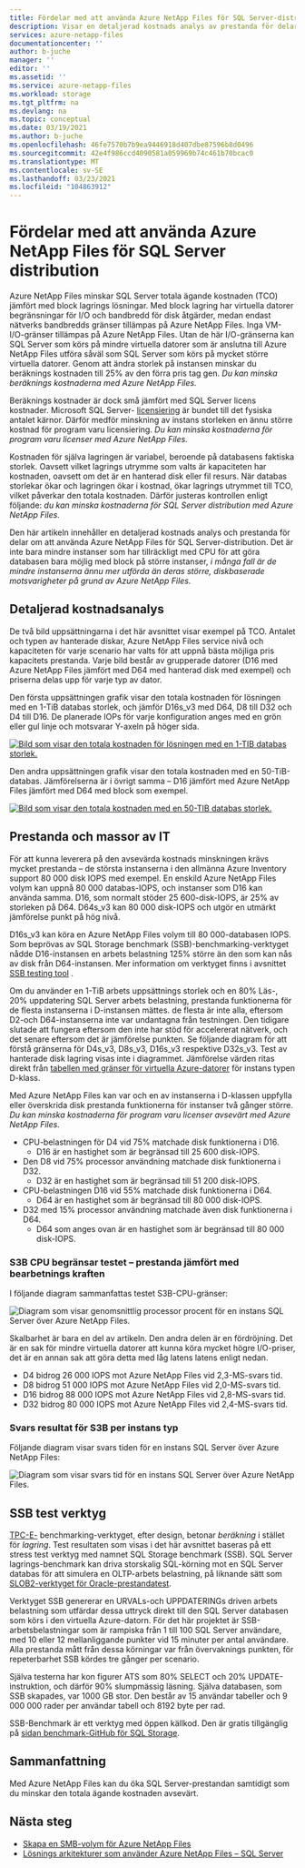 ```yaml
---
title: Fördelar med att använda Azure NetApp Files för SQL Server-distribution | Microsoft Docs
description: Visar en detaljerad kostnads analys av prestanda för delar om att använda Azure NetApp Files för SQL Server-distribution.
services: azure-netapp-files
documentationcenter: ''
author: b-juche
manager: ''
editor: ''
ms.assetid: ''
ms.service: azure-netapp-files
ms.workload: storage
ms.tgt_pltfrm: na
ms.devlang: na
ms.topic: conceptual
ms.date: 03/19/2021
ms.author: b-juche
ms.openlocfilehash: 46fe7570b7b9ea9446918d407dbe87596b8d0496
ms.sourcegitcommit: 42e4f986ccd4090581a059969b74c461b70bcac0
ms.translationtype: MT
ms.contentlocale: sv-SE
ms.lasthandoff: 03/23/2021
ms.locfileid: "104863912"
---
```

#  <a name="benefits-of-using-azure-netapp-files-for-sql-server-deployment"></a>Fördelar med att använda Azure NetApp Files för SQL Server distribution

Azure NetApp Files minskar SQL Server totala ägande kostnaden (TCO) jämfört med block lagrings lösningar.  Med block lagring har virtuella datorer begränsningar för I/O och bandbredd för disk åtgärder, medan endast nätverks bandbredds gränser tillämpas på Azure NetApp Files.  Inga VM-I/O-gränser tillämpas på Azure NetApp Files. Utan de här I/O-gränserna kan SQL Server som körs på mindre virtuella datorer som är anslutna till Azure NetApp Files utföra såväl som SQL Server som körs på mycket större virtuella datorer. Genom att ändra storlek på instansen minskar du beräknings kostnaden till 25% av den förra pris tag gen.  *Du kan minska beräknings kostnaderna med Azure NetApp Files.*  

Beräknings kostnader är dock små jämfört med SQL Server licens kostnader.  Microsoft SQL Server- [licensiering](https://download.microsoft.com/download/B/C/0/BC0B2EA7-D99D-42FB-9439-2C56880CAFF4/SQL_Server_2017_Licensing_Datasheet.pdf) är bundet till det fysiska antalet kärnor. Därför medför minskning av instans storleken en ännu större kostnad för program varu licensiering. *Du kan minska kostnaderna för program varu licenser med Azure NetApp Files.*

Kostnaden för själva lagringen är variabel, beroende på databasens faktiska storlek. Oavsett vilket lagrings utrymme som valts är kapaciteten har kostnaden, oavsett om det är en hanterad disk eller fil resurs.  När databas storlekar ökar och lagringen ökar i kostnad, ökar lagrings utrymmet till TCO, vilket påverkar den totala kostnaden.  Därför justeras kontrollen enligt följande: *du kan minska kostnaderna för SQL Server distribution med Azure NetApp Files.* 

Den här artikeln innehåller en detaljerad kostnads analys och prestanda för delar om att använda Azure NetApp Files för SQL Server-distribution. Det är inte bara mindre instanser som har tillräckligt med CPU för att göra databasen bara möjlig med block på större instanser, *i många fall är de mindre instanserna ännu mer utförda än deras större, diskbaserade motsvarigheter på grund av Azure NetApp Files.* 

## <a name="detailed-cost-analysis"></a>Detaljerad kostnadsanalys 

De två bild uppsättningarna i det här avsnittet visar exempel på TCO.  Antalet och typen av hanterade diskar, Azure NetApp Files service nivå och kapaciteten för varje scenario har valts för att uppnå bästa möjliga pris kapacitets prestanda.  Varje bild består av grupperade datorer (D16 med Azure NetApp Files jämfört med D64 med hanterad disk med exempel) och priserna delas upp för varje typ av dator.  

Den första uppsättningen grafik visar den totala kostnaden för lösningen med en 1-TiB databas storlek, och jämför D16s_v3 med D64, D8 till D32 och D4 till D16. De planerade IOPs för varje konfiguration anges med en grön eller gul linje och motsvarar Y-axeln på höger sida.

[![Bild som visar den totala kostnaden för lösningen med en 1-TIB databas storlek. ](../media/azure-netapp-files/solution-sql-server-cost-1-tib.png)](../media/azure-netapp-files/solution-sql-server-cost-1-tib.png#lightbox)


Den andra uppsättningen grafik visar den totala kostnaden med en 50-TiB-databas. Jämförelserna är i övrigt samma – D16 jämfört med Azure NetApp Files jämfört med D64 med block som exempel. 

[![Bild som visar den totala kostnaden med en 50-TIB databas storlek. ](../media/azure-netapp-files/solution-sql-server-cost-50-tib.png)](../media/azure-netapp-files/solution-sql-server-cost-50-tib.png#lightbox)
 
## <a name="performance-and-lots-of-it"></a>Prestanda och massor av IT  

För att kunna leverera på den avsevärda kostnads minskningen krävs mycket prestanda – de största instanserna i den allmänna Azure Inventory support 80 000 disk IOPS med exempel. En enskild Azure NetApp Files volym kan uppnå 80 000 databas-IOPS, och instanser som D16 kan använda samma. D16, som normalt stöder 25 600-disk-IOPS, är 25% av storleken på D64.  D64s_v3 kan 80 000 disk-IOPS och utgör en utmärkt jämförelse punkt på hög nivå.

D16s_v3 kan köra en Azure NetApp Files volym till 80 000-databasen IOPS. Som beprövas av SQL Storage benchmark (SSB)-benchmarking-verktyget nådde D16-instansen en arbets belastning 125% större än den som kan nås av disk från D64-instansen.  Mer information om verktyget finns i avsnittet [SSB testing tool](#ssb-testing-tool) .

Om du använder en 1-TiB arbets uppsättnings storlek och en 80% Läs-, 20% uppdatering SQL Server arbets belastning, prestanda funktionerna för de flesta instanserna i D-instansen mättes. de flesta är inte alla, eftersom D2-och D64-instanserna inte var undantagna från testningen. Den tidigare slutade att fungera eftersom den inte har stöd för accelererat nätverk, och det senare eftersom det är jämförelse punkten. Se följande diagram för att förstå gränserna för D4s_v3, D8s_v3, D16s_v3 respektive D32s_v3.  Test av hanterade disk lagring visas inte i diagrammet. Jämförelse värden ritas direkt från [tabellen med gränser för virtuella Azure-datorer](../virtual-machines/dv3-dsv3-series.md) för instans typen D-klass.

Med Azure NetApp Files kan var och en av instanserna i D-klassen uppfylla eller överskrida disk prestanda funktionerna för instanser två gånger större.  *Du kan minska kostnaderna för program varu licenser avsevärt med Azure NetApp Files.*  

* CPU-belastningen för D4 vid 75% matchade disk funktionerna i D16.  
    * D16 är en hastighet som är begränsad till 25 600 disk-IOPS.  
* Den D8 vid 75% processor användning matchade disk funktionerna i D32.  
    * D32 är en hastighet som är begränsad till 51 200 disk-IOPS.  
* CPU-belastningen D16 vid 55% matchade disk funktionerna i D64.  
    * D64 är en hastighet som är begränsad till 80 000 disk-IOPS.  
* D32 med 15% processor användning matchade även disk funktionerna i D64.  
    * D64 som anges ovan är en hastighet som är begränsad till 80 000 disk-IOPS.  

### <a name="s3b-cpu-limits-test--performance-versus-processing-power"></a>S3B CPU begränsar testet – prestanda jämfört med bearbetnings kraften

I följande diagram sammanfattas testet S3B-CPU-gränser:

![Diagram som visar genomsnittlig processor procent för en instans SQL Server över Azure NetApp Files.](../media/azure-netapp-files/solution-sql-server-single-instance-average-cpu.png)

Skalbarhet är bara en del av artikeln. Den andra delen är en fördröjning.  Det är en sak för mindre virtuella datorer att kunna köra mycket högre I/O-priser, det är en annan sak att göra detta med låg latens latens enligt nedan.  

* D4 bidrog 26 000 IOPS mot Azure NetApp Files vid 2,3-MS-svars tid.  
* D8 bidrog 51 000 IOPS mot Azure NetApp Files vid 2,0-MS-svars tid.  
* D16 bidrog 88 000 IOPS mot Azure NetApp Files vid 2,8-MS-svars tid.
* D32 bidrog 80 000 IOPS mot Azure NetApp Files vid 2,4-MS-svars tid.  

### <a name="s3b-per-instance-type-latency-results"></a>Svars resultat för S3B per instans typ

Följande diagram visar svars tiden för en instans SQL Server över Azure NetApp Files:

![Diagram som visar svars tid för en instans SQL Server över Azure NetApp Files.](../media/azure-netapp-files/solution-sql-server-single-instance-latency.png)

## <a name="ssb-testing-tool"></a>SSB test verktyg 
 
[TPC-E-](http://www.tpc.org/tpce/) benchmarking-verktyget, efter design, betonar *beräkning* i stället för *lagring*. Test resultaten som visas i det här avsnittet baseras på ett stress test verktyg med namnet SQL Storage benchmark (SSB).  SQL Server lagrings-benchmark kan driva storskalig SQL-körning mot en SQL Server databas för att simulera en OLTP-arbets belastning, på liknande sätt som [SLOB2-verktyget för Oracle-prestandatest](https://kevinclosson.net/slob/). 

Verktyget SSB genererar en URVALs-och UPPDATERINGs driven arbets belastning som utfärdar dessa uttryck direkt till den SQL Server databasen som körs i den virtuella Azure-datorn.  För det här projektet är SSB-arbetsbelastningar som är rampiska från 1 till 100 SQL Server användare, med 10 eller 12 mellanliggande punkter vid 15 minuter per antal användare.  Alla prestanda mått från dessa körningar var från övervaknings punkten, för repeterbarhet SSB kördes tre gånger per scenario. 

Själva testerna har kon figurer ATS som 80% SELECT och 20% UPDATE-instruktion, och därför 90% slumpmässig läsning.  Själva databasen, som SSB skapades, var 1000 GB stor. Den består av 15 användar tabeller och 9 000 000 rader per användar tabell och 8192 byte per rad. 

SSB-Benchmark är ett verktyg med öppen källkod.  Den är gratis tillgänglig på [sidan benchmark-GitHub för SQL Storage](https://github.com/NetApp/SQL_Storage_Benchmark.git).  


## <a name="in-summary"></a>Sammanfattning  

Med Azure NetApp Files kan du öka SQL Server-prestandan samtidigt som du minskar den totala ägande kostnaden avsevärt. 

## <a name="next-steps"></a>Nästa steg

* [Skapa en SMB-volym för Azure NetApp Files](azure-netapp-files-create-volumes-smb.md) 
* [Lösnings arkitekturer som använder Azure NetApp Files – SQL Server](azure-netapp-files-solution-architectures.md#sql-server) 


